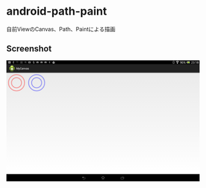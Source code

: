 android-path-paint
==================

自前ViewのCanvas、Path、Paintによる描画

Screenshot
----------

![screenshot](https://raw.githubusercontent.com/android-samples/android-path-paint/master/screenshots/screenshot.png)
